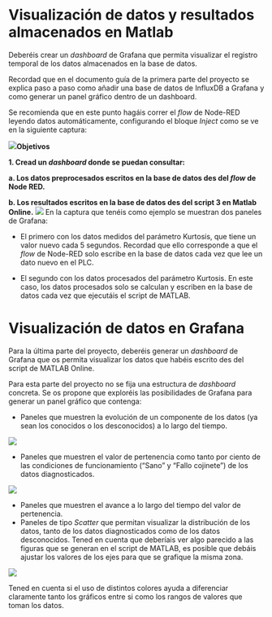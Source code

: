 <!-- multilingual suffix: en, es -->


# Visualización de datos y resultados almacenados en Matlab

Deberéis crear un *dashboard* de Grafana que permita visualizar el registro temporal de los datos  almacenados en la base de datos. 

Recordad que en el documento guía de la primera parte del proyecto se explica paso a paso  como añadir una base de datos de InfluxDB a Grafana y como generar un panel gráfico dentro  de un dashboard. 

Se recomienda que en este punto hagáis correr el *flow* de Node-RED leyendo datos  automáticamente, configurando el bloque *Inject* como se ve en la siguiente captura: 

![](./img/Aspose.Words.413534b6-4ca3-41d6-9fb4-e8e165328afe.017.png)**Objetivos** 

**1. Cread un *dashboard* donde se puedan consultar:** 

**a. Los datos preprocesados escritos en la base de datos des del *flow* de Node RED.** 

**b. Los resultados escritos en la base de datos des del script 3 en Matlab Online.** 
![](./img/Aspose.Words.413534b6-4ca3-41d6-9fb4-e8e165328afe.018.png)
En la captura que tenéis como ejemplo se muestran dos paneles de Grafana: 

- El primero con los datos medidos del parámetro Kurtosis, que tiene un valor nuevo cada  5 segundos. Recordad que ello corresponde a que el *flow* de Node-RED solo escribe en  la base de datos cada vez que lee un dato nuevo en el PLC. 

- El segundo con los datos procesados del parámetro Kurtosis. En este caso, los datos  procesados solo se calculan y escriben en la base de datos cada vez que ejecutáis el  script de MATLAB.

# Visualización de datos en Grafana 

Para la última parte del proyecto, deberéis generar un *dashboard* de Grafana que os permita visualizar los datos que habéis escrito  des del script de MATLAB Online. 

Para esta parte del proyecto no se fija una estructura de *dashboard* concreta. Se os propone que  exploréis las posibilidades de Grafana para generar un panel gráfico que contenga: 

- Paneles que muestren la evolución de un componente de los datos (ya sean los conocidos  o los desconocidos) a lo largo del tiempo. 

![](Aspose.Words.cd0f075b-9459-4822-81b8-107b2930d75d.004.png)

- Paneles que muestren el valor de pertenencia como tanto por ciento de las condiciones de  funcionamiento (“Sano” y “Fallo cojinete”) de los datos diagnosticados. 

![](Aspose.Words.cd0f075b-9459-4822-81b8-107b2930d75d.005.png)

- Paneles que muestren el avance a lo largo del tiempo del valor de pertenencia. 
- Paneles de tipo *Scatter* que permitan visualizar la distribución de los datos, tanto de los  datos diagnosticados como de los datos desconocidos. Tened en cuenta que deberíais ver  algo parecido a las figuras que se generan en el script de MATLAB, es posible que debáis  ajustar los valores de los ejes para que se grafique la misma zona. 

![](Aspose.Words.cd0f075b-9459-4822-81b8-107b2930d75d.006.png)

Tened en cuenta si el uso de distintos colores ayuda a diferenciar claramente tanto los gráficos entre  si como los rangos de valores que toman los datos.